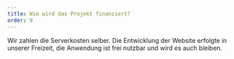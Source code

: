 ```yaml
---
title: Wie wird das Projekt finanziert?
order: 9
---
```


Wir zahlen die Serverkosten selber. Die Entwicklung der Website erfolgte in unserer Freizeit, die Anwendung ist frei nutzbar und wird es auch bleiben.
